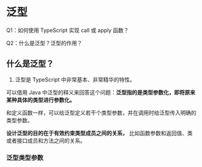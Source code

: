 # 泛型

Q1：如何使用 TypeScript 实现 call 或 apply 函数？

Q2：什么是泛型？泛型的作用？

## 什么是泛型？

1. 泛型是 TypeScript 中非常基本、非常精华的特性。

可以借⽤ Java 中泛型的释义来回答这个问题：**泛型指的是类型参数化，即将原来某种具体的类型进行参数化。**

和定义函数一样，可以给泛型定义若干个类型参数，并在调用时给泛型传入明确的类型参数。

**设计泛型的目的在于有效约束类型成员之间的关系，** 比如函数参数和返回值、类或者接口成员和方法之间的关系。

### 泛型类型参数
